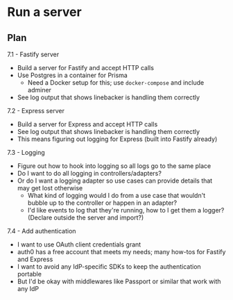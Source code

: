 # Run a server

## Plan

7.1 - Fastify server

-  Build a server for Fastify and accept HTTP calls
-  Use Postgres in a container for Prisma
   -  Need a Docker setup for this; use `docker-compose` and include adminer
-  See log output that shows linebacker is handling them correctly

7.2 - Express server

-  Build a server for Express and accept HTTP calls
-  See log output that shows linebacker is handling them correctly
-  This means figuring out logging for Express (built into Fastify already)

7.3 - Logging

-  Figure out how to hook into logging so all logs go to the same place
-  Do I want to do all logging in controllers/adapters?
-  Or do I want a logging adapter so use cases can provide details that may get lost otherwise
   -  What kind of logging would I do from a use case that wouldn't bubble up to the controller or happen in an adapter?
   -  I'd like events to log that they're running, how to I get them a logger? (Declare outside the server and import?)

7.4 - Add authentication

-  I want to use OAuth client credentials grant
-  auth0 has a free account that meets my needs; many how-tos for Fastify and Express
-  I want to avoid any IdP-specific SDKs to keep the authentication portable
-  But I'd be okay with middlewares like Passport or similar that work with any IdP

